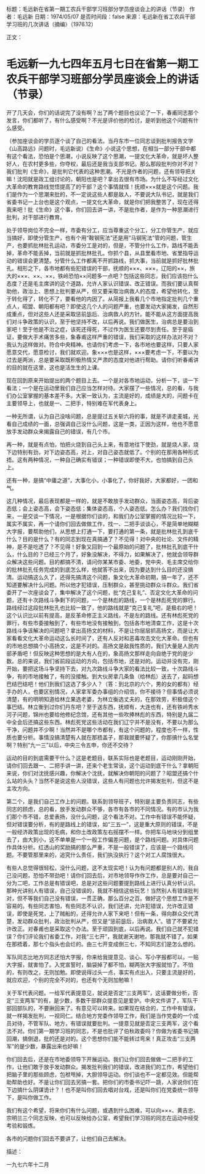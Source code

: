 标题：毛远新在省第一期工农兵干部学习班部分学员座谈会上的讲话（节录）
作者：毛远新
日期：1974/05/07
是否时间段：false
来源：毛远新在省工农兵干部学习班的几次讲话（摘编）（1976.12）

正文：

# 毛远新一九七四年五月七日在省第一期工农兵干部学习班部分学员座谈会上的讲话（节录）

开了几天会，你们的话说完了没有啊？出了两个题目也议论了一下，春甫同志那个发言，你们都听了，有什么感受啊？不光是评价他的检讨，是听到他这个问题有什么感受。

（参加座谈会的学员逐个谈了自己的看法。当丹东市一位同志谈到批判报告文学《山高路远》问题时，毛远新说）《生命》小说这个思想，在相当一部分干部中都有这个看法，恐怕是个思潮，小说反映了这个思潮，一提文化大革命，就是坏人整好人，在农村更多些，你夺权，最后还是我当支部书记。那么那段批判你对不对？我们批判《生命》，是批判它代表的这种思潮。不光是作者的问题，还有领导把关嘛！沈阳就是政工组讨论的，朝阳也是吧？拿出去很有市场。为什么不写经过文化大革命的教育路线觉悟提高了的干部？这个事情就怪！抚顺×××就是这个问题。我们是作为一个思潮来批的，不一定说这些人都是敌人，不要说大队书记，就是我们省委书记一上台也是这个观点，一提文化大革命，就是你们把我整苦了，现在还得我来吧！批《生命》这个事，你们回去讲一讲，不是批作者，是作为一种思潮进行批判，对干部进行教育。

处于领导岗位不完全一样，市委有分工，应当尊重这个分工，分工你管生产，就应当搞好，即使分管生产，也有个用“鞍钢宪法”还是用“马钢宪法”管的问题，管生产，也要抓批林批孔运动，市委分工是对的，但是，不管分什么工作，路线不能丢掉，革命不能丢掉，当前就是抓批林批孔。你抓个县，从县里看市地、省里指导运动的错误会更清楚。分管什么工作都离不开抓路线，抓大事，当前就是抓好批林批孔。相形之下，各市地都有些犯错误的干部，抚顺的×××、×××，辽阳的××，旅大的×××、××、××，铁岭恐怕××问题多一点吧？包括这些同志，我们应该抱什么态度？还是毛主席讲的这个道路，允许人家认识错误、改正错误。而我们要认真帮助他，政治上、思想上批判要从严，但又要采取治病救人的态度，希望他转化，至于转化得了，转化不了，要看他的内因了。从简报上我看几个市地指定批判几个重点人，昭盟、朝阳都有吧？即使这几个人的问题严重，也要发动大家揭发，自然形成重点，但对这些人还是采取惩前毖后、治病救人的方针。能不能从这方面提高我们对斗争政策的认识，至于他坚持不改，以后再说。我们做医生，治病总是要治到家吧！至于他是不治之症，该死还得死，不过作为医生还要尽到责任。至于是癌证，要做大手术痛苦多些，象春甫这样严重的错误，我们采取的这样办法对不对？我认为这样做对。符合中央精神。也请你们考虑一下，各市地也要这样，只要人家愿意交代，愿意检讨，我们就欢迎。象×××也是这样，×××要考虑一下，不要以为过去是两派，总是要采取既积极热情又严肃的态度对他进行帮助。请你们听春甫讲的目的就在这里，这也是活生生的上课。

现在回到原来开始提出的两个题目上去。一个是对各市地运动，分析一下，谈一下看法；一个是在运动里我们自己应当怎样对待。大家摆了一些情况，总的看，与我们办公室掌握的基本差不多。大家一致认为，主流是好的，成绩是大的，问题卡在主要领导上，也就是一、二把手，特别难在军代表身上。

一种无所谓，认为自己没啥问题，总是提过五关斩六将的事，就是不讲走麦城，光看自己成绩的一面，总强调自己没什么问题，这是一类，正因为这样，他也不愿意放手发动群众来揭露自己的错误，有几个市。

再一种，就是有点怕，怕把火烧到自己头上来，有意地往下使劲，就是烧人家，烧下边特别有劲，对下边姿态高，对上，对自己姿态就低了。个别的在那用各种形式捂。这有两种情况，一种自己确实有错误；一种错误即使不大，也怕搞到自己头上。

还有一种，是搞“中庸之道”，大事化小，小事化了，你好我好，大家都好，一团和气。

这几种情况，最后表现都是一样的，就是不敢放手发动群众，当面姿态高，背后姿态低；会上姿态高，会下姿态低；集体姿态高，个人姿态低。怎么办？我们找你们来，一是交谈一下情况，一是根据你们谈的，和我们办公室掌握的情况比较一下，属实不属实，再一个请你们回去做做工作，找一、二把手谈谈心，不是简单地糊糊大字报，要帮助他们，从思想上打通一下，要打通的第一条，就是批林批孔到底千什么？目的是什么？有的同志到现在真搞通了？不见得！对中央的社论、文件的精神，是不是吃透了？不见得！好象又回到一个最原始的问题了，批林批孔到底干什么，什么目的？已经三个月了，好象没解决，不得力，如果解决了，他就会领导群众解决这些问题。目的都搞不清，请问你某某市委、地委，党中央、毛主席交给你的批林批孔任务完成的到底怎么样，他就答不出来，因为要达到什么目的还没搞清。运动搞这么久了，还得先搞清这个问题，象文化大革命初期，搞一年了，还不知道要解决什么问题。所以他才犯错误，压制群众，甚至挑动群众斗群众。我们省委开了一次座谈会了，集中解决了这个问题，批“克己复礼”、否定文化大革命的问题，还有十次路线斗争剩下的问题，一个是林彪的路线，一个是林彪死党的罪行。路线经过这段批林批孔也比较一致了，他的路线就是“克己复礼”吧，是极右的吧！这个认识比以前有提高，是反革命修正主义路线，不是左的路线。还有林彪死党的罪行，有些市委接触到了，有些市地没有接触到，包括各市地清查工作，这是十次路线斗争该解决的问题吧？拿出高扬文的材料，不是让你层层抓高扬文，而是让大家看看文化大革命运动这么长时间了，还有人反对和恶毒攻击文化大革命。但也有的市地总想搞个小高扬文，这是不对的。高扬文是敌我性质的，我们大量是人民内部矛盾吧！但反映这种思想的是大有人在的，象高扬文那样走向自绝于党的是少数。总的来说，我们省前段运动的方向，包括市地，还是对的。运动并没有完，刚开始，要把这场斗争坚持下去，对九次路线斗争大家的看法比较一致，十次路线斗争，有的市地接触了，有的没接触。到大伙房拿几条鱼（给林彪）送去了，起码想巴结巴结吧！他们到我们这选了多少人？（答：到北京的六个，男的女的都有）经手办的人，也要区别情况，人家拿军委办事组的介绍信，你不接待？但事情必须说清楚，有的明明知道给林立果选老婆，为林立衡选丈夫的，在那效劳，积极借这个事巴结。林立衡到过你们丹东吧？至于送东西，抚顺有，大连也有，还有铁岭秀水河子问题，锦州也要给他修纪念馆，还有其他一些吹捧林彪的东西，特别是九届二中全会后还搞这些东西。林彪死党这些活动在我们辽宁并不是没有，不要以为那么干净，问题并不少啊！当然并不是哪个市都有，有这个问题的，程度也不一样，性质也要分析。事情没搞清楚有人就在那捂盖子，那我就要怀疑了，你那搞什么名堂啊？特别“九一三”以后，中央三令五申，你还不交待？

运动的目的到底需要干什么？这是老题目，联系实际也是老题目，运动刚刚开始，请你们回去跟一、二把手讲一讲，还来个老生常谈，这个运动到底干什么？拿朝阳来说，你们对沈抚感兴趣，你解决个沈抚，就解决你朝阳的问题了？昭盟还搞个什么站的头头？当然不是说这些人没错误，这些人有问题也允许揭发批判，但这不是主攻方向。

第二个，是我们自己工作上的问题。联系到领导班子，特别是主要负责同志，有些同志的顾虑，总的看，放手发动群众不够，各市有各市的不同情况。有的市认为我们那个市不错，总爱表扬，没什么问题，这个看法不对。工作中有错误不能怀疑，但对错误要分析，有的是路线上的错误，如“三五一”，这是重大原则的错误，不是一般经济政策出现的毛病，和你土改政策左右摇摆不一样。你把车马地块分到组里去了，由大到小，这不单单是一个一般工作偏差问题，是个路线问题。对具体问题作具体分析。红透山的奖励搞的那么严重，不是一般错误了，应该是一个路线问题。不要管那里来的，追究什么责任，我们执没执行？这个对工人腐蚀很大。

有些人总觉得很轻松，没什么问题，这不太现实吧！认为有问题都是别人的，我自己没问题，恐怕不带劲吧！请你们回去后，对市地领导作作工作，总是要对自己一分为二吧，工作总是有错误吧，总是对这些问题要提到路线上进行认真分析认识。那种光讲别人有错误，自己没错误的，我就不相信这些玩艺！当然别人有错误批判对，但不等我们自己没有错误，一贯正确，那么百分之百。做好这个思想工作是不容易的。有些同志害怕，有些同志不认识，我们还讲，允许犯错误，允许改正错误，即使是死党，上了贼船的，还得允许人家下来吧！但有一条，得向群众交代清楚，发动群众批判，政治批判从严，但又是“惩前毖后，治病救人”。错了不要紧允许改正。对春甫也是采取这个办法。至于顽固到底，以后再说。我们自己就不犯错误？你们评论我们省委工作，对我“三七开”，我就谢天谢地，那我就不错了。如果在那捂着，那七个指头也会烂的。由三七开变成倒三七，不知同志们是怎么想的。

军队同志比地方同志还怕大字报，你来给我提意见、谈心、写小字报都可以，一贴大字报，就害怕了。入党宣誓时，脑袋掉了都不怕，糊两张大字报就怕了。不怕的，有则改之，无则加勉。即使说得过头一点，事实有点出入，只要主流是好的，就应欢迎，个别的完全不对的，也还有个无则加勉嘛！

关于军代表问题。一给军代表提意见，就说是否定“三支两军”，这话要做分析，否定“三支两军”的有，是少数，多数干部群众提意见是爱护。中央文件讲了，军队干部回部队的，不要揪回来了。有意见可以转来。如果现在结合的，工作中有错误，就一样揭发批判，一视同仁。结合地方党委作领导工作，我们是当作党委的一个成员对待，不管军队、地方，有错误就要批判。一提意见就是否定三支两军，这个看法不对。你们第一期学习班的同志，不是也批评了伯秋政委吗？你做为省委书记搞回潮，搞倒退，批的还是对的。这个思想你们能不能转过弯来！真正攻击“三支两军”的是少数，暴露出来也好嘛！

你们回去后，还是在市地委领导下开展运动。我们让你们回去做做一二把手的工作，让他们敢于放手发动群众。揭发批判我们的错误，改进我们的工作，希望他们把脑子里的那些顾虑，包袱甩掉，大胆领导运动。你们谈也不一定都见效。但能帮助帮助也好。不是让你们回去另搞一套。把你们的市委书记吓一跳，人家说你们在下边搞什么阴谋诡计？！也不是叫你们回去唱对台戏，还是叫你们在党委统一领导下，是叫你做工作。

我们有这个希望，将来你们有什么问题，或遇到什么困难，可以向×××、黄吉忠、宗明兰三个同志反映，也可以反映给办公室，希望我们学习班的同志在运动中经受考验和锻炼。

各市的问题你们回去不要讲了，让他们自己去解决。

描述：

一九七六年十二月

